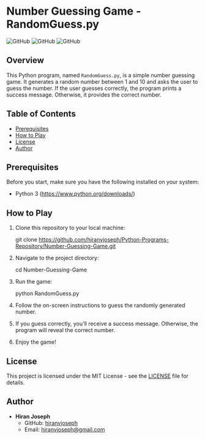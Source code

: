 # Number Guessing Game - RandomGuess.py

![GitHub](https://img.shields.io/github/license/hiranvjoseph/Python-Programs-Repository/Number-Guessing-Game)
![GitHub](https://img.shields.io/github/stars/hiranvjoseph/Python-Programs-Repository/Number-Guessing-Game?style=social)
![GitHub](https://img.shields.io/github/forks/hiranvjoseph/Python-Programs-Repository/Number-Guessing-Game?style=social)

## Overview

This Python program, named `RandomGuess.py`, is a simple number guessing game. It generates a random number between 1 and 10 and asks the user to guess the number. If the user guesses correctly, the program prints a success message. Otherwise, it provides the correct number.

## Table of Contents

- [Prerequisites](#prerequisites)
- [How to Play](#how-to-play)
- [License](#license)
- [Author](#author)

## Prerequisites

Before you start, make sure you have the following installed on your system:

- Python 3 (https://www.python.org/downloads/)

## How to Play

1. Clone this repository to your local machine:

   
   git clone https://github.com/hiranvjoseph/Python-Programs-Repository/Number-Guessing-Game.git
   

2. Navigate to the project directory:

   
   cd Number-Guessing-Game
   
3. Run the game:

   
   python RandomGuess.py
  

4. Follow the on-screen instructions to guess the randomly generated number.

5. If you guess correctly, you'll receive a success message. Otherwise, the program will reveal the correct number.

6. Enjoy the game!

## License

This project is licensed under the MIT License - see the [LICENSE](LICENSE) file for details.

## Author

- **Hiran Joseph**
  - GitHub: [hiranvjoseph](https://github.com/hiranvjoseph)
  - Email: [hiranvjoseph@gmail.com](mailto:hiranvjoseph@gmail.com)

